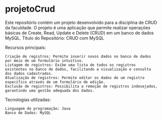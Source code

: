 # projetoCrud
Este repositório contém um projeto desenvolvido para a disciplina de CRUD da faculdade. O projeto é uma aplicação  que permite realizar operações básicas de Create, Read, Update e Delete (CRUD) em um banco de dados MySQL.
Título do Repositório: CRUD com MySQL

Recursos principais:

    Criação de registros: Permite inserir novos dados no banco de dados por meio de um formulário intuitivo.
    Listagem de registros: Exibe uma lista de todos os registros existentes no banco de dados, facilitando a visualização e consulta dos dados cadastrados.
    Atualização de registros: Permite editar os dados de um registro específico através de um formulário de edição.
    Exclusão de registros: Possibilita a remoção de registros indesejados, garantindo uma gestão adequada dos dados.

Tecnologias utilizadas:

    Linguagem de programação: Java
    Banco de Dados: MySQL
